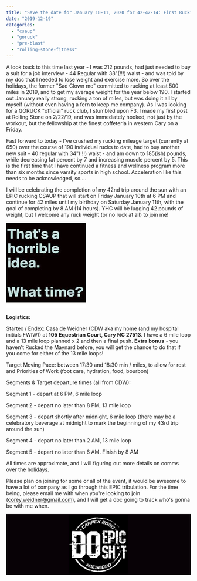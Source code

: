 ```yaml
---
title: "Save the date for January 10-11, 2020 for 42-42-14: First Rucking CSAUP of the Decade!"
date: "2019-12-19"
categories: 
  - "csaup"
  - "goruck"
  - "pre-blast"
  - "rolling-stone-fitness"
---
```


A look back to this time last year - I was 212 pounds, had just needed to buy a suit for a job interview - 44 Regular with 38"(!!!) waist - and was told by my doc that I needed to lose weight and exercise more. So over the holidays, the former "Sad Clown me" committed to rucking at least 500 miles in 2019, and to get my average weight for the year below 190. I started out January really strong, rucking a ton of miles, but was doing it all by myself (without even having a fern to keep me company). As I was looking for a GORUCK "official" ruck club, I stumbled upon F3. I made my first post at Rolling Stone on 2/22/19, and was immediately hooked, not just by the workout, but the fellowship at the finest coffeteria in western Cary on a Friday.

Fast forward to today - I've crushed my rucking mileage target (currently at 650) over the course of 190 individual rucks to date, had to buy another new suit - 40 regular with 34"(!!!) waist - and am down to 185(ish) pounds, while decreasing fat percent by 7 and increasing muscle percent by 5. This is the first time that I have continued a fitness and wellness program more than six months since varsity sports in high school. Acceleration like this needs to be acknowledged, so....

I will be celebrating the completion of my 42nd trip around the sun with an EPIC rucking CSAUP that will start on Friday January 10th at 6 PM and continue for 42 miles until my birthday on Saturday January 11th, with the goal of completing by 8 AM (14 hours). YHC will be lugging 42 pounds of weight, but I welcome any ruck weight (or no ruck at all) to join me!

![](images/Terrible-Idea.jpg)

**Logistics:**

Startex / Endex: Casa de Weidner (CDW aka my home (and my hospital initials FWIW)) at **105 Equestrian Court, Cary NC 27513**. I have a 6 mile loop and a 13 mile loop planned x 2 and then a final push. **Extra bonus** \- you haven't Rucked the Maynard before, you will get the chance to do that if you come for either of the 13 mile loops!

Target Moving Pace: between 17:30 and 18:30 min / miles, to allow for rest and Priorities of Work (foot care, hydration, food, bourbon)

Segments & Target departure times (all from CDW):

Segment 1 - depart at 6 PM, 6 mile loop

Segment 2 - depart no later than 8 PM, 13 mile loop

Segment 3 - depart shortly after midnight, 6 mile loop (there may be a celebratory beverage at midnight to mark the beginning of my 43rd trip around the sun)

Segment 4 - depart no later than 2 AM, 13 mile loop

Segment 5 - depart no later than 6 AM. Finish by 8 AM

All times are approximate, and I will figuring out more details on comms over the holidays.

Please plan on joining for some or all of the event, it would be awesome to have a lot of company as I go through this EPIC tribulation. For the time being, please email me with when you're looking to join (corey.weidner@gmail.com), and I will get a doc going to track who's gonna be with me when.

![](images/DES-Banner-1024x336.jpg)
